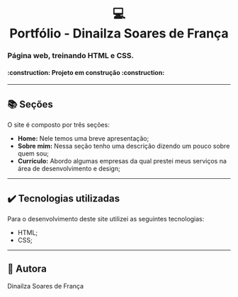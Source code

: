 <h1 align="center">
  💻<br>Portfólio - Dinailza Soares de França
</h1>

<h3>Página web, treinando HTML e CSS.</h3>

<h4> 
    :construction:  Projeto em construção  :construction:
</h4>

---

## 📚 Seções

O site é composto por três seções:

- **Home:** Nele temos uma breve apresentação;
- **Sobre mim:** Nessa seção tenho uma descrição dizendo um pouco sobre quem sou;
- **Currículo:** Abordo algumas empresas da qual prestei meus serviços na área de desenvolvimento e design;

---

## ✔️ Tecnologias utilizadas

Para o desenvolvimento deste site utilizei as seguintes tecnologias:

- HTML;
- CSS;

---

<h2>🦄 Autora </h2>

Dinailza Soares de França
